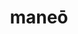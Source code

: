 ---
title: maneō
meaning: to stay/ remain
ch: nine
pos: verb
inf: manēre
secondppstem: man
infend: ēre
conjugation: second
derivative: mansion
mt: yes
mt8thru10: yes
f3: yes
f: yes
---